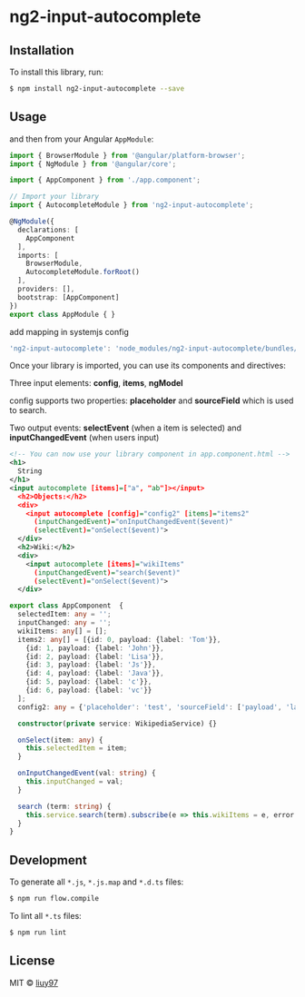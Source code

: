 # ng2-input-autocomplete

## Installation

To install this library, run:

```bash
$ npm install ng2-input-autocomplete --save
```

## Usage

and then from your Angular `AppModule`:

```typescript
import { BrowserModule } from '@angular/platform-browser';
import { NgModule } from '@angular/core';

import { AppComponent } from './app.component';

// Import your library
import { AutocompleteModule } from 'ng2-input-autocomplete';

@NgModule({
  declarations: [
    AppComponent
  ],
  imports: [
    BrowserModule,
    AutocompleteModule.forRoot()
  ],
  providers: [],
  bootstrap: [AppComponent]
})
export class AppModule { }
```
add mapping in systemjs config 

```typescript
'ng2-input-autocomplete': 'node_modules/ng2-input-autocomplete/bundles/ng2-input-autocomplete.js',
```

Once your library is imported, you can use its components and directives:

Three input elements: **config**, **items**, **ngModel**

config supports two properties: **placeholder** and  **sourceField** which is used to search.

Two output events: **selectEvent** (when a item is selected) and **inputChangedEvent** (when users input)

```xml
<!-- You can now use your library component in app.component.html -->
<h1>
  String
</h1>
<input autocomplete [items]=["a", "ab"]></input>
  <h2>Objects:</h2>
  <div>
    <input autocomplete [config]="config2" [items]="items2"
      (inputChangedEvent)="onInputChangedEvent($event)"
      (selectEvent)="onSelect($event)">
  </div>
  <h2>Wiki:</h2>
  <div>
    <input autocomplete [items]="wikiItems"
      (inputChangedEvent)="search($event)"
      (selectEvent)="onSelect($event)">
  </div>
```
```typescript
export class AppComponent  {
  selectedItem: any = '';
  inputChanged: any = '';
  wikiItems: any[] = [];
  items2: any[] = [{id: 0, payload: {label: 'Tom'}},
    {id: 1, payload: {label: 'John'}},
    {id: 2, payload: {label: 'Lisa'}},
    {id: 3, payload: {label: 'Js'}},
    {id: 4, payload: {label: 'Java'}},
    {id: 5, payload: {label: 'c'}},
    {id: 6, payload: {label: 'vc'}}
  ];
  config2: any = {'placeholder': 'test', 'sourceField': ['payload', 'label']};

  constructor(private service: WikipediaService) {}

  onSelect(item: any) {
    this.selectedItem = item;
  }

  onInputChangedEvent(val: string) {
    this.inputChanged = val;
  }

  search (term: string) {
    this.service.search(term).subscribe(e => this.wikiItems = e, error => console.log(error));
  }
}
```

## Development

To generate all `*.js`, `*.js.map` and `*.d.ts` files:

```bash
$ npm run flow.compile
```

To lint all `*.ts` files:

```bash
$ npm run lint
```

## License

MIT © [liuy97](liuy97@gmail.com)
